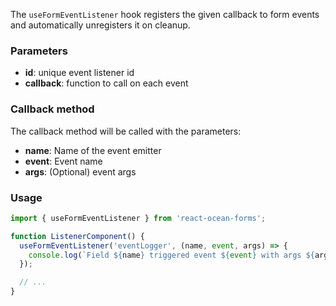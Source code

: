 The `useFormEventListener` hook registers the given callback to form events
and automatically unregisters it on cleanup.

### Parameters
- **id**: unique event listener id
- **callback**: function to call on each event

### Callback method
The callback method will be called with the parameters:
- **name**: Name of the event emitter
- **event**: Event name
- **args**: (Optional) event args

### Usage
```jsx static
import { useFormEventListener } from 'react-ocean-forms';

function ListenerComponent() {
  useFormEventListener('eventLogger', (name, event, args) => {
    console.log(`Field ${name} triggered event ${event} with args ${args}`);
  });

  // ...
}
```
